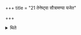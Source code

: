 +++
title = "21 तेनेष्ट्वा सौत्रामण्या यजेत"

+++

<details><summary>थिते</summary>

21. After having performed it one should perform the Sautrāmaṇi; or an offering with milk-mess for Mitra and Varuṇa. 
</details>
